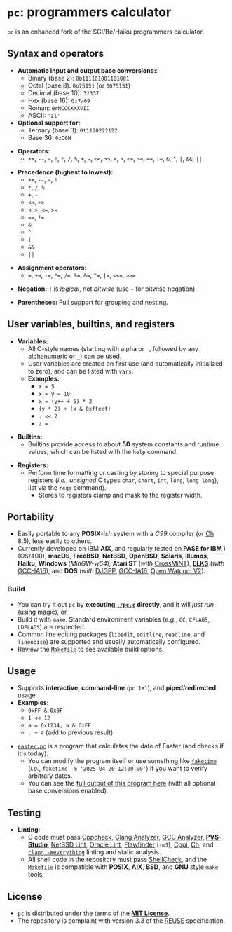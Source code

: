 <!-- vim: set nocp expandtab ft=markdown cc=80 : -->
<!-- SPDX-License-Identifier: MIT -->
<!-- Copyright (c) 2025 Jeffrey H. Johnson -->
<!-- scspell-id: 498fb4ee-a43d-11f0-aae1-80ee73e9b8e7 -->
# `pc`: programmers calculator

`pc` is an enhanced fork of the SGI/Be/Haiku programmers calculator.

## Syntax and operators

* **Automatic input and output base conversions:**:
  * Binary (base 2): `0b111101001101001`
  * Octal (base 8): `0o75151` (or `0075151`)
  * Decimal (base 10): `31337`
  * Hex (base 16): `0x7a69`
  * Roman: `0rMCCCXXXVII`
  * ASCII: `'zi'`
* **Optional support for:**
  * Ternary (base 3): `0t1120222122`
  * Base 36: `0zO6H`
[]()

[]()
* **Operators:**
  * `++`, `--`, `~`, `!`, `*`, `/`, `%`, `+`, `-`, `<<`, `>>`, `<`, `>`,
    `<=`, `>=`, `==`, `!=`, `&`, `^`, `|`, `&&`, `||`
[]()

[]()
* **Precedence (highest to lowest):**
  * `++`, `--`, `~`, `!`
  * `*`, `/`, `%`
  * `+`, `-`
  * `<<`, `>>`
  * `<`, `>`, `<=`, `>=`
  * `==`, `!=`
  * `&`
  * `^`
  * `|`
  * `&&`
  * `||`
[]()

[]()
* **Assignment operators:**
  * `=`, `+=`, `-=`, `*=`, `/=`, `%=`, `&=`, `^=`, `|=`, `<<=`, `>>=`
[]()

[]()
* **Negation:** `!` is *logical*, not *bitwise* (use `~` for bitwise negation).
[]()

[]()
* **Parentheses:** Full support for grouping and nesting.

## User variables, builtins, and registers

* **Variables:**
  * All C-style names (starting with alpha or `_`, followed by any
    alphanumeric or `_`) can be used.
  * User variables are created on first use
    (and automatically initialized to zero), and can be listed with `vars`.
  * **Examples:**
    * `x = 5`
    * `x = y = 10`
    * `x = (y++ + 5) * 2`
    * `(y * 2) + (x & 0xffeef)`
    * `. << 2`
    * `z = .`
[]()

[]()
* **Builtins:**
  * Builtins provide access to about **50** system constants and runtime
    values, which can be listed with the `help` command.
[]()

[]()
* **Registers:**
  * Perform time formatting or casting by storing to special purpose registers
    (*i.e.*, *unsigned* C types `char`, `short`, `int`, `long`, `long long`),
    list via the `regs` command).
    * Stores to registers clamp and mask to the register width.

## Portability

* Easily portable to any **POSIX**-*ish* system with a *C99* compiler
  (or [Ch](https://www.softintegration.com/) 8.5), less easily to others.
* Currently developed on IBM **AIX**, and regularly tested on
  **PASE for IBM i** (OS/400), **macOS**, **FreeBSD**, **NetBSD**,
  **OpenBSD**, **Solaris**, **illumos**, **Haiku**, **Windows** (*MinGW-w64*),
  **Atari ST** (*with* [CrossMiNT](https://tho-otto.de/crossmint.php)),
  [**ELKS**](https://github.com/ghaerr/elks)
  (*with* [GCC-IA16](https://gitlab.com/tkchia/build-ia16)),
  and **DOS** (*with* [DJGPP](https://www.delorie.com/djgpp/),
  [GCC-IA16](https://gitlab.com/tkchia/build-ia16),
  [Open Watcom V2](https://github.com/open-watcom/open-watcom-v2)).

### Build

* You can try it out `pc` by **executing [`./pc.c`](pc.c) directly**,
  and it will *just run* (using magic), or,
* Build it with `make`.  Standard environment variables (*e.g.*, `CC`,
  `CFLAGS`, `LDFLAGS`) are respected.
* Common line editing packages (`libedit`, `editline`, `readline`, and
  `linenoise`) are supported and usually automatically configured.
* Review the [`Makefile`](Makefile) to see available build options.

## Usage

* Supports **interactive**, **command-line** (`pc 1+1`), and
  **piped**/**redirected** usage
* **Examples:**
  * `0xFF & 0x0F`
  * `1 << 12`
  * `a = 0x1234; a & 0xFF`
  * `. + 4` (add to previous result)
[]()

[]()
* [`easter.pc`](easter.pc) is a program that calculates the date of Easter
  (and checks if it's today).
  * You can modify the program itself or use something like
    [`faketime`](https://github.com/wolfcw/libfaketime)
    (*i.e.*, `faketime -m '2025-04-20 12:00:00'`) if you want to verify
    arbitrary dates.
  * You can see the [full output of this program here](easter.txt) (with
    all optional base conversions enabled).

## Testing

* **Linting**:
  * C code must pass [Cppcheck](https://cppcheck.sourceforge.io/),
    [Clang Analyzer](https://clang-analyzer.llvm.org/),
    [GCC Analyzer](https://gcc.gnu.org/onlinedocs/gcc/Static-Analyzer-Options.html),
    [**PVS-Studio**](https://pvs-studio.com/),
    [NetBSD Lint](https://man.netbsd.org/lint.1),
    [Oracle Lint](https://www.oracle.com/application-development/developerstudio/),
    [Flawfinder](https://dwheeler.com/flawfinder/) (*`-m3`*),
    [Cppi](https://www.gnu.org/software/cppi/),
    [Ch](https://www.softintegration.com/), and
    [`clang -Weverything`](.lint.sh) linting and static analysis.
  * All shell code in the repository must pass
    [ShellCheck](https://www.shellcheck.net/), and the
    [`Makefile`](Makefile) is compatible with **POSIX**, **AIX**, **BSD**,
    and **GNU** style `make` tools.

## License

* `pc` is distributed under the terms of the [**MIT License**](LICENSE).
* The repository is complaint with version 3.3 of the
  [REUSE](https://reuse.software/) specification.
